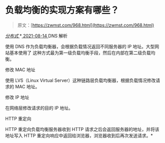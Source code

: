 <!--yml
category: 未分类
date: 0001-01-01 00:00:00
--->

# 负载均衡的实现方案有哪些？

> 原文：[https://zwmst.com/968.html](https://zwmst.com/968.html)

   [ *分布式* ](https://zwmst.com/%e5%88%86%e5%b8%83%e5%bc%8f)*[ <time datetime="2021-08-14T09:51:25+08:00"> 2021-08-14 </time> ](https://zwmst.com/968.html)  DNS 解析

使用 DNS 作为负载均衡器，会根据负载情况返回不同服务器的 IP 地址。大型网站基本使用了 这种方式最为第一级负载均衡手段，然后在内部在第二级负载均衡。

修改 MAC 地址

使用 LVS（Linux Virtual Server）这种链路层负载均衡器，根据负载情况修改请求的 MAC 地址。

修改 IP 地址

在网络层修改请求的目的 IP 地址。

HTTP 重定向

HTTP 重定向负载均衡服务器收到 HTTP 请求之后会返回服务器的地址，并将该地址写入 HTTP 重定向响应中返回给浏览器，浏览器收到后再次发送请求。*